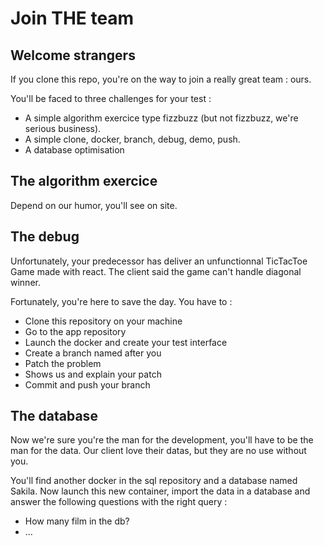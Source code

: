 # Join THE team

## Welcome strangers

If you clone this repo, you're on the way to join a really great team : ours.

You'll be faced to three challenges for your test :

* A simple algorithm exercice type fizzbuzz (but not fizzbuzz, we're serious business).
* A simple clone, docker, branch, debug, demo, push.
* A database optimisation

## The algorithm exercice

Depend on our humor, you'll see on site.

## The debug

Unfortunately, your predecessor has deliver an unfunctionnal TicTacToe Game made with react. The client said the game can't handle diagonal winner.

Fortunately, you're here to save the day. You have to : 

* Clone this repository on your machine
* Go to the app repository
* Launch the docker and create your test interface
* Create a branch named after you
* Patch the problem
* Shows us and explain your patch
* Commit and push your branch

## The database

Now we're sure you're the man for the development, you'll have to be the man for the data. Our client love their datas, but they are no use without you.

You'll find another docker in the sql repository and a database named Sakila. Now launch this new container, import the data in a database and answer the following questions with the right query :

* How many film in the db?
* ...
